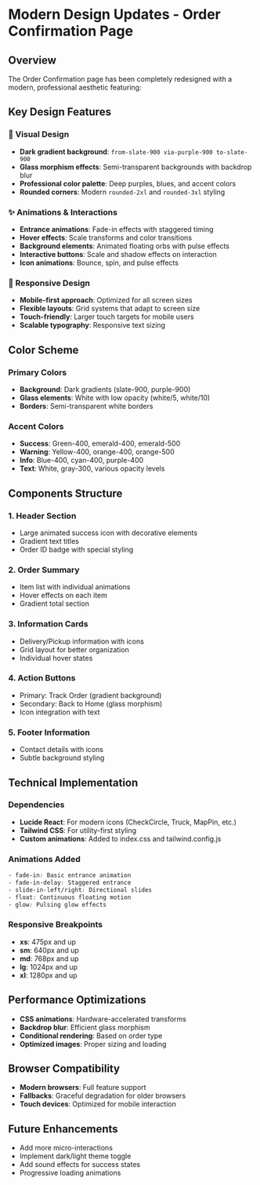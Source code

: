 # Modern Design Updates - Order Confirmation Page

## Overview
The Order Confirmation page has been completely redesigned with a modern, professional aesthetic featuring:

## Key Design Features

### 🎨 Visual Design
- **Dark gradient background**: `from-slate-900 via-purple-900 to-slate-900`
- **Glass morphism effects**: Semi-transparent backgrounds with backdrop blur
- **Professional color palette**: Deep purples, blues, and accent colors
- **Rounded corners**: Modern `rounded-2xl` and `rounded-3xl` styling

### ✨ Animations & Interactions
- **Entrance animations**: Fade-in effects with staggered timing
- **Hover effects**: Scale transforms and color transitions
- **Background elements**: Animated floating orbs with pulse effects
- **Interactive buttons**: Scale and shadow effects on interaction
- **Icon animations**: Bounce, spin, and pulse effects

### 📱 Responsive Design
- **Mobile-first approach**: Optimized for all screen sizes
- **Flexible layouts**: Grid systems that adapt to screen size
- **Touch-friendly**: Larger touch targets for mobile users
- **Scalable typography**: Responsive text sizing

## Color Scheme

### Primary Colors
- **Background**: Dark gradients (slate-900, purple-900)
- **Glass elements**: White with low opacity (white/5, white/10)
- **Borders**: Semi-transparent white borders

### Accent Colors
- **Success**: Green-400, emerald-400, emerald-500
- **Warning**: Yellow-400, orange-400, orange-500
- **Info**: Blue-400, cyan-400, purple-400
- **Text**: White, gray-300, various opacity levels

## Components Structure

### 1. Header Section
- Large animated success icon with decorative elements
- Gradient text titles
- Order ID badge with special styling

### 2. Order Summary
- Item list with individual animations
- Hover effects on each item
- Gradient total section

### 3. Information Cards
- Delivery/Pickup information with icons
- Grid layout for better organization
- Individual hover states

### 4. Action Buttons
- Primary: Track Order (gradient background)
- Secondary: Back to Home (glass morphism)
- Icon integration with text

### 5. Footer Information
- Contact details with icons
- Subtle background styling

## Technical Implementation

### Dependencies
- **Lucide React**: For modern icons (CheckCircle, Truck, MapPin, etc.)
- **Tailwind CSS**: For utility-first styling
- **Custom animations**: Added to index.css and tailwind.config.js

### Animations Added
```css
- fade-in: Basic entrance animation
- fade-in-delay: Staggered entrance
- slide-in-left/right: Directional slides
- float: Continuous floating motion
- glow: Pulsing glow effects
```

### Responsive Breakpoints
- **xs**: 475px and up
- **sm**: 640px and up
- **md**: 768px and up
- **lg**: 1024px and up
- **xl**: 1280px and up

## Performance Optimizations
- **CSS animations**: Hardware-accelerated transforms
- **Backdrop blur**: Efficient glass morphism
- **Conditional rendering**: Based on order type
- **Optimized images**: Proper sizing and loading

## Browser Compatibility
- **Modern browsers**: Full feature support
- **Fallbacks**: Graceful degradation for older browsers
- **Touch devices**: Optimized for mobile interaction

## Future Enhancements
- Add more micro-interactions
- Implement dark/light theme toggle
- Add sound effects for success states
- Progressive loading animations
